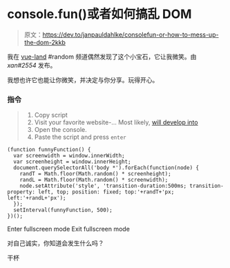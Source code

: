# console.fun()或者如何搞乱 DOM

> 原文：<https://dev.to/janpauldahlke/consolefun-or-how-to-mess-up-the-dom-2kkb>

我在 [vue-land](https://vue-land.js.org/) #random 频道偶然发现了这个小宝石，它让我微笑。由 *xan#2554* 发布。

我想也许它也能让你微笑，并决定与你分享。玩得开心。

### 指令

> 1.  Copy script
> 2.  Visit your favorite website-... Most likely, [will develop into](//dev.to)
> 3.  Open the console.
> 4.  Paste the script and press `enter`

```
(function funnyFunction() {
  var screenwidth = window.innerWidth;
  var screenheight = window.innerHeight;
  document.querySelectorAll('body *').forEach(function(node) {
    randT = Math.floor(Math.random() * screenheight);
    randL = Math.floor(Math.random() * screenwidth);
    node.setAttribute('style', 'transition-duration:500ms; transition-property: left, top; position: fixed; top:'+randT+'px; left:'+randL+'px');
  });
  setInterval(funnyFunction, 500);
})(); 
```

Enter fullscreen mode Exit fullscreen mode

对自己诚实，你知道会发生什么吗？

干杯